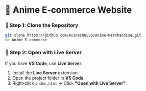 
# 🛒 Anime E-commerce Website 

### 🔹 **Step 1: Clone the Repository**  
```bash
git clone https://github.com/Avinash8055/Anime-Merchandise.git
cd Anime E-commerce
```

### 🔹 **Step 2: Open with Live Server**  
If you have **VS Code**, use **Live Server**:  

1. Install the **Live Server** extension.  
2. Open the project folder in **VS Code**.  
3. Right-click `index.html` → Click **"Open with Live Server"**.
